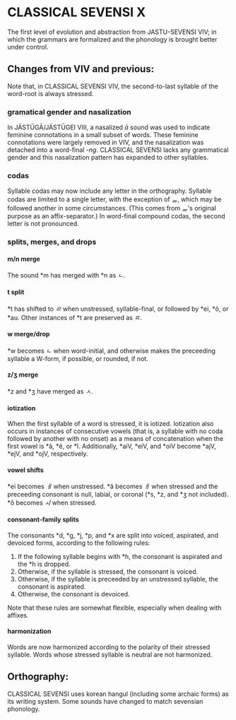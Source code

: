 #  CLASSICAL SEVENSI X  #

The first level of evolution and abstraction from JASTU-SEVENSI VIV; in which the grammars are formalized and the phonology is brought better under control.

##  Changes from VIV and previous:  ##

Note that, in CLASSICAL SEVENSI VIV, the second-to-last syllable of the word-root is always stressed.

###  gramatical gender and nasalization  ###

In JÄSTŪGĀ/JÄSTŪGEI VIII, a nasalized *ā* sound was used to indicate feminine connotations in a small subset of words.
These feminine connotations were largely removed in VIV, and the nasalization was detached into a word-final *-ng*.
CLASSICAL SEVENSI lacks any grammatical gender and this nasalization pattern has expanded to other syllables.

###  codas  ###

Syllable codas may now include any letter in the orthography.
Syllable codas are limited to a single letter, with the exception of *&#x11AF;*, which may be followed another in some circumstances.
(This comes from *&#x11AF;*'s original purpose as an affix-separator.)
In word-final compound codas, the second letter is not pronounced.

###  splits, merges, and drops  ###

####  m/n merge

The sound \*m has merged with \*n as *ㄴ*.

####  t split

\*t has shifted to *ㄹ* when unstressed, syllable-final, or followed by \*ei, \*ô, or \*au.
Other instances of \*t are preserved as *ㄸ*.

####  w merge/drop

\*w becomes *ㄴ* when word-initial, and otherwise makes the preceeding syllable a W-form, if possible, or rounded, if not.

####  z/ʒ merge

\*z and \*ʒ have merged as *ㅅ*.

####  iotization

When the first syllable of a word is stressed, it is iotized.
Iotization also occurs in instances of consecutive vowels (that is, a syllable with no coda followed by another with no onset) as a means of concatenation when the first vowel is \*â, \*ê, or \*î.
Additionally, \*aiV, \*eiV, and \*oiV become \*ajV, \*ejV, and \*ojV, respectively.

####  vowel shifts

\*ei becomes *ㅔ* when unstressed.
\*â becomes *ㅐ* when stressed and the preceeding consonant is null, labial, or coronal (\*s, \*z, and \*ʒ not included).
\*ô becomes *ㅚ* when stressed.

####  consonant-family splits

The consonants \*d, \*g, \*j, \*p, and \*x are split into voiced, aspirated, and devoiced forms, according to the following rules:

1. If the following syllable begins with \*h, the consonant is aspirated and the \*h is dropped.
2. Otherwise, if the syllable is stressed, the consonant is voiced.
3. Otherwise, if the syllable is preceeded by an unstressed syllable, the consonant is aspirated.
4. Otherwise, the consonant is devoiced.

Note that these rules are somewhat flexible, especially when dealing with affixes.

####  harmonization

Words are now harmonized according to the polarity of their stressed syllable.
Words whose stressed syllable is neutral are not harmonized.

## Orthography: ##

CLASSICAL SEVENSI uses korean hangul (including some archaic forms) as its writing system.
Some sounds have changed to match sevensian phonology.
